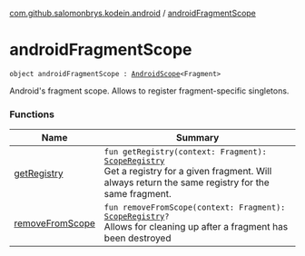 [com.github.salomonbrys.kodein.android](../index.md) / [androidFragmentScope](.)

# androidFragmentScope

`object androidFragmentScope : `[`AndroidScope`](../-android-scope/index.md)`<Fragment>`

Android's fragment scope. Allows to register fragment-specific singletons.

### Functions

| Name | Summary |
|---|---|
| [getRegistry](get-registry.md) | `fun getRegistry(context: Fragment): `[`ScopeRegistry`](../../com.github.salomonbrys.kodein.bindings/-scope-registry/index.md)<br>Get a registry for a given fragment. Will always return the same registry for the same fragment. |
| [removeFromScope](remove-from-scope.md) | `fun removeFromScope(context: Fragment): `[`ScopeRegistry`](../../com.github.salomonbrys.kodein.bindings/-scope-registry/index.md)`?`<br>Allows for cleaning up after a fragment has been destroyed |
